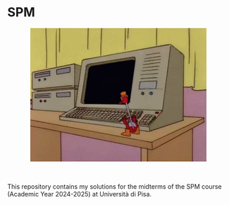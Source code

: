 # SPM

<div align="center">
<img hight="250" width="400" alt="GIF" align="center" src="https://github.com/Angelido/SPM/blob/main/Figures/computer-drinking.gif">
</div>

<br>
<br>

This repository contains my solutions for the midterms of the SPM course (Academic Year 2024-2025) at Università di Pisa. 
